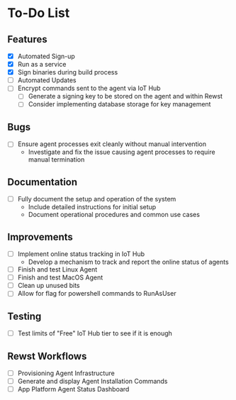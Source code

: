 # To-Do List

## Features
- [x] Automated Sign-up
- [x] Run as a service
- [x] Sign binaries during build process
- [ ] Automated Updates
- [ ] Encrypt commands sent to the agent via IoT Hub
  - [ ] Generate a signing key to be stored on the agent and within Rewst
  - [ ] Consider implementing database storage for key management

## Bugs
- [ ] Ensure agent processes exit cleanly without manual intervention
  - Investigate and fix the issue causing agent processes to require manual termination

## Documentation
- [ ] Fully document the setup and operation of the system
  - Include detailed instructions for initial setup
  - Document operational procedures and common use cases

## Improvements
- [ ] Implement online status tracking in IoT Hub
  - Develop a mechanism to track and report the online status of agents
- [ ] Finish and test Linux Agent
- [ ] Finish and test MacOS Agent
- [ ] Clean up unused bits
- [ ] Allow for flag for powershell commands to RunAsUser

## Testing
- [ ] Test limits of "Free" IoT Hub tier to see if it is enough

## Rewst Workflows
- [ ] Provisioning Agent Infrastructure
- [ ] Generate and display Agent Installation Commands
- [ ] App Platform Agent Status Dashboard